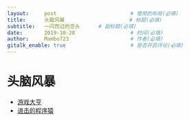 ```yaml
---
layout:     post                        # 使用的布局(必填)
title:      头脑风暴                     # 标题(必填)
subtitle:   一闪而过的念头      # 副标题(必填)
date:       2019-10-28                  # 时间(必填)
author:     Mambo723                    # 作者(必填)
gitalk_enable: true                     # 是否开启评论(必填)
---
```


# 头脑风暴

* [游戏大亨](游戏大亨)
* [进击的程序猿](进击的程序猿)